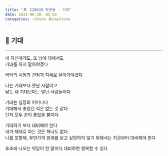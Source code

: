 ```yaml
---
title: "🏝️ 220630 하룻돌 - 기대"
date: 2022-06-30. 05:50
categories: ⭐Stone 🏝️DayStone
---
```


## 🗿 기대

---

내 자신에게도, 또 남에 대해서도  
기대를 하지 말아야겠다

바닥의 시점과 관점과 자세로 살아가야겠다  

나는 기대보다 못난 사람이고  
남도 내 기대보다는 덜난 사람들이다

기대는 실망의 어머니다  
기대해서 좋았던 적은 없는 것 같다  
단지 모두 운이 좋았을 뿐이다

기대하기 보다 대비해야 한다  
내가 제대로 아는 것은 하나도 없다  
나를 포함해, 무언가의 원래를 보고 실망하지 않기 위해서는 지금부터 대비해야 한다  

죠죠에 나오는 악당이 한 말이다
대비하면 행복할 수 있다
